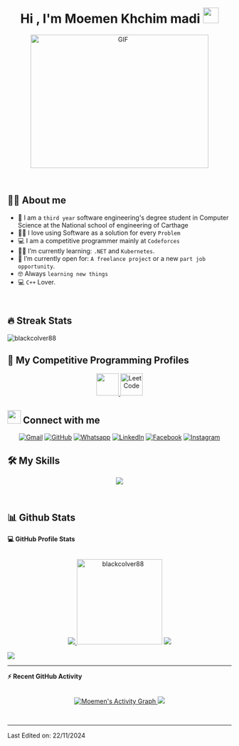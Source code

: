 <h1 align="center">Hi , I'm Moemen Khchim madi <img src="https://media.giphy.com/media/hvRJCLFzcasrR4ia7z/giphy.gif" width="35"></h1>
<p align="center">
  <a target="_blank" align="center">
  <img align="center" top="500" height="300" width="400" alt="GIF" src="https://media.giphy.com/media/SWoSkN6DxTszqIKEqv/giphy.gif">
  </a>
</p>
<br>

## :sassy_man:  About me
- :school: I am a `third year` software engineering's degree student in Computer Science at the National school of engineering of Carthage
- :technologist: I love using Software as a solution for every `Problem`
- :computer: I am a competitive programmer mainly at `Codeforces`
- :student: I’m currently learning: `.NET` and `Kubernetes`.
- :thinking: I’m currently open for: `A freelance project` or a new `part job opportunity`.
- :nerd_face: Always `learning new things`
- :computer: `C++` Lover.

<br>

## 🔥 Streak Stats

<p><img align="center" src="https://github-readme-streak-stats.herokuapp.com/?user=blackcolver88&" alt="blackcolver88" /></p>

## 👀 My Competitive Programming Profiles

<p align="center">
	<a href="https://codeforces.com/profile/Moemen_khchim_madi" target="__blank" rel="noopener">
		<img src="https://store-images.s-microsoft.com/image/apps.48094.14504742535903781.aedbca21-113a-48f4-b001-4204e73b22fc.503f883f-8339-4dc5-8609-81713a59281f" width="50" height="50"/>
	</a>
	<a href="https://leetcode.com/madokakhchimadi/" target="__blank" rel="noopener">
		<img src="https://img.icons8.com/external-tal-revivo-shadow-tal-revivo/50/000000/external-level-up-your-coding-skills-and-quickly-land-a-job-logo-shadow-tal-revivo.png" alt="LeetCode" width="50" height="50"/>
	</a>

## <img src="https://media.giphy.com/media/iY8CRBdQXODJSCERIr/giphy.gif" width="30px"> Connect with me
<p align="center">
	<a href="mailto:khchimmadi.moemen@gmail.com" target="_blank"><img img src="https://img.shields.io/badge/gmail-%23EA4335.svg?style=plastic&logo=gmail&logoColor=white" alt="Gmail"/></a>
	<a href="https://github.com/blackcolver88" target="_blank"><img src="https://img.shields.io/badge/github-%23181717.svg?style=plastic&logo=github&logoColor=white" alt="GitHub"/></a>
	<a href="https://wa.me/21650565309" target="_blank"><img src="https://img.shields.io/badge/whatsapp-%2325D366.svg?style=plastic&logo=whatsapp&logoColor=white" alt="Whatsapp"/></a>
	<a href="https://www.linkedin.com/in/moemen-khchim-madi-486a8024b/" target="_blank"><img src="https://img.shields.io/badge/linkedin-%230A66C2.svg?style=plastic&logo=linkedin&logoColor=white" alt="LinkedIn"/></a>
	<a href="https://www.facebook.com/moemen.khchimadi/" target="_blank"><img src="https://img.shields.io/badge/facebook-%231877F2.svg?style=plastic&logo=facebook&logoColor=white" alt="Facebook"/></a>
	<a href="https://www.instagram.com/moemen_khchimadi/?hl=fr" target="_blank"><img src="https://img.shields.io/badge/instagram-%23E4405F.svg?style=plastic&logo=instagram&logoColor=white" alt="Instagram"/></a>
</p>

## 🛠️ My Skills

<p align="center">
  <a href="https://skillicons.dev">
    <img src="https://skillicons.dev/icons?i=py,ts,js,css,html,angular,dotnet,spring,java,mysql,c,cpp,nodejs,bootstrap,git,github,docker,postman,linux,vscode,eclipse,tailwind,cs,idea"/>
  </a>
</p>

<br/>


## 📊 Github Stats



  <summary><b>💻 GitHub Profile Stats</b></summary>
  <br/>
  <p align="center">
    <a href="https://github.com/anuraghazra/github-readme-stats" target="_blank">
	<img src="http://github-profile-summary-cards.vercel.app/api/cards/stats?username=blackcolver88&theme=github_dark" />
    </a>
	<img src="https://github-readme-stats.vercel.app/api/top-langs?username=blackcolver88&langs_count=10&show_icons=true&locale=en&layout=compact&theme=github_dark" alt="blackcolver88" height="192px"/>
 	<img src="http://github-profile-summary-cards.vercel.app/api/cards/profile-details?username=blackcolver88&theme=github_dark" />
  </p>
  
  <p>
    <a href="https://visitcount.itsvg.in">
     <img src="https://visitcount.itsvg.in/api?id=blackcolver88&label=Profile%20Views&icon=0&pretty=true" />
    </a>
  </p>

----

  <summary><b>⚡ Recent GitHub Activity</b></summary>
  <br/>
  <p align="center">
     <a href="https://github.com/blackcolver88" target="_blank">
         <img alt="Moemen's Activity Graph" src="https://github-readme-activity-graph.vercel.app/graph?username=blackcolver88&bg_color=01102d&color=6eb9f2&line=41c350&point=ffffff&area=true&hide_border=true" />
         <img src="http://github-profile-summary-cards.vercel.app/api/cards/productive-time?username=blackcolver88&theme=github_dark&utcOffset=1" />
     </a>
  </p>

  


 
 
<br/>

-----

Last Edited on: 22/11/2024
